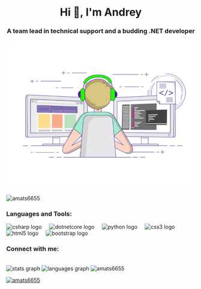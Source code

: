 <h1 align="center">Hi 👋, I'm Andrey</h1>
<h3 align="center">A team lead in technical support and a budding .NET developer</h3>

###

![gif](img/img.gif)

###

<img src="https://komarev.com/ghpvc/?username=amats6655&label=Profile%20views&color=0e75b6&style=flat" alt="amats6655" />


###
<h3 align="left">Languages and Tools:</h3>
<div align="left">
  <img src="https://cdn.jsdelivr.net/gh/devicons/devicon/icons/csharp/csharp-original.svg" height="40" alt="csharp logo"  />
  <img width="12" />
  <img src="https://cdn.jsdelivr.net/gh/devicons/devicon/icons/dotnetcore/dotnetcore-original.svg" height="40" alt="dotnetcore logo"  />
  <img width="12" />
  <img src="https://cdn.jsdelivr.net/gh/devicons/devicon/icons/python/python-original.svg" height="40" alt="python logo"  />
  <img width="12" />
  <img src="https://cdn.jsdelivr.net/gh/devicons/devicon/icons/css3/css3-original.svg" height="40" alt="css3 logo"  />
  <img width="12" />
  <img src="https://cdn.jsdelivr.net/gh/devicons/devicon/icons/html5/html5-original.svg" height="40" alt="html5 logo"  />
  <img width="12" />
  <img src="https://cdn.jsdelivr.net/gh/devicons/devicon/icons/bootstrap/bootstrap-original.svg" height="40" alt="bootstrap logo"  />
</div>



<h3 align="left">Connect with me:</h3>
<p align="left">
</p>
<br>
<div>
  <img src="https://github-readme-stats.vercel.app/api?username=amats6655&hide_title=true&hide_rank=false&show_icons=true&include_all_commits=true&count_private=true&disable_animations=false&theme=default&locale=en&hide_border=true" height="180" alt="stats graph"  />
  <img src="https://github-readme-stats.vercel.app/api/top-langs?username=amats6655&locale=en&hide_title=false&layout=compact&card_width=320&langs_count=6&theme=default&hide_border=true&custom_title=Best%20Languages" height="180" alt="languages graph"  />
  <img src="https://github-readme-streak-stats.herokuapp.com/?user=amats6655&hide_border=true&border_radius=6" height="180" alt="amats6655" />
</div>


<p align="left"> <a href="https://github.com/ryo-ma/github-profile-trophy"><img src="https://github-profile-trophy.vercel.app/?username=amats6655" alt="amats6655" /></a> </p>



